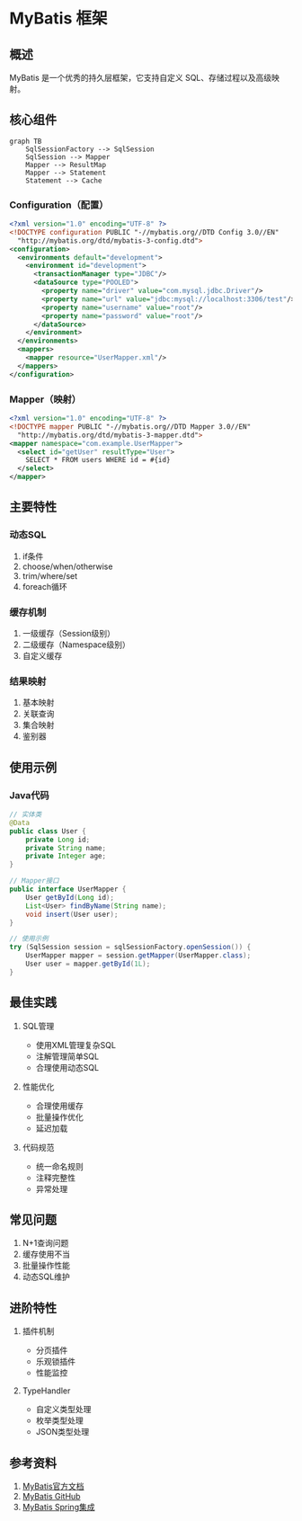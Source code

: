 # MyBatis 框架

## 概述
MyBatis 是一个优秀的持久层框架，它支持自定义 SQL、存储过程以及高级映射。

## 核心组件
```mermaid
graph TB
    SqlSessionFactory --> SqlSession
    SqlSession --> Mapper
    Mapper --> ResultMap
    Mapper --> Statement
    Statement --> Cache
```

### Configuration（配置）
```xml
<?xml version="1.0" encoding="UTF-8" ?>
<!DOCTYPE configuration PUBLIC "-//mybatis.org//DTD Config 3.0//EN"
  "http://mybatis.org/dtd/mybatis-3-config.dtd">
<configuration>
  <environments default="development">
    <environment id="development">
      <transactionManager type="JDBC"/>
      <dataSource type="POOLED">
        <property name="driver" value="com.mysql.jdbc.Driver"/>
        <property name="url" value="jdbc:mysql://localhost:3306/test"/>
        <property name="username" value="root"/>
        <property name="password" value="root"/>
      </dataSource>
    </environment>
  </environments>
  <mappers>
    <mapper resource="UserMapper.xml"/>
  </mappers>
</configuration>
```

### Mapper（映射）
```xml
<?xml version="1.0" encoding="UTF-8" ?>
<!DOCTYPE mapper PUBLIC "-//mybatis.org//DTD Mapper 3.0//EN"
  "http://mybatis.org/dtd/mybatis-3-mapper.dtd">
<mapper namespace="com.example.UserMapper">
  <select id="getUser" resultType="User">
    SELECT * FROM users WHERE id = #{id}
  </select>
</mapper>
```

## 主要特性

### 动态SQL
1. if条件
2. choose/when/otherwise
3. trim/where/set
4. foreach循环

### 缓存机制
1. 一级缓存（Session级别）
2. 二级缓存（Namespace级别）
3. 自定义缓存

### 结果映射
1. 基本映射
2. 关联查询
3. 集合映射
4. 鉴别器

## 使用示例

### Java代码
```java
// 实体类
@Data
public class User {
    private Long id;
    private String name;
    private Integer age;
}

// Mapper接口
public interface UserMapper {
    User getById(Long id);
    List<User> findByName(String name);
    void insert(User user);
}

// 使用示例
try (SqlSession session = sqlSessionFactory.openSession()) {
    UserMapper mapper = session.getMapper(UserMapper.class);
    User user = mapper.getById(1L);
}
```

## 最佳实践
1. SQL管理
   - 使用XML管理复杂SQL
   - 注解管理简单SQL
   - 合理使用动态SQL

2. 性能优化
   - 合理使用缓存
   - 批量操作优化
   - 延迟加载

3. 代码规范
   - 统一命名规则
   - 注释完整性
   - 异常处理

## 常见问题
1. N+1查询问题
2. 缓存使用不当
3. 批量操作性能
4. 动态SQL维护

## 进阶特性
1. 插件机制
   - 分页插件
   - 乐观锁插件
   - 性能监控

2. TypeHandler
   - 自定义类型处理
   - 枚举类型处理
   - JSON类型处理

## 参考资料
1. [MyBatis官方文档](https://mybatis.org/mybatis-3/)
2. [MyBatis GitHub](https://github.com/mybatis/mybatis-3)
3. [MyBatis Spring集成](http://mybatis.org/spring/)
